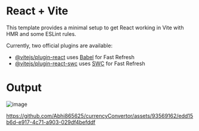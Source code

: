 # React + Vite

This template provides a minimal setup to get React working in Vite with HMR and some ESLint rules.

Currently, two official plugins are available:

- [@vitejs/plugin-react](https://github.com/vitejs/vite-plugin-react/blob/main/packages/plugin-react/README.md) uses [Babel](https://babeljs.io/) for Fast Refresh
- [@vitejs/plugin-react-swc](https://github.com/vitejs/vite-plugin-react-swc) uses [SWC](https://swc.rs/) for Fast Refresh


# Output
![image](https://github.com/Abhi865625/currencyConvertor/assets/93569162/dcb76496-f6b5-4939-8e2a-0667c75d927c)


https://github.com/Abhi865625/currencyConvertor/assets/93569162/edd15b6d-e917-4c71-a903-029df4befddf



